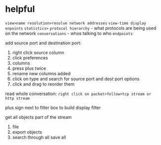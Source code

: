 
helpful
=
`view>name resolution>resolve network addresses`
`view-time display`
`enpoints`
`statistics>`
	`protocol hierarchy` - what protocols are being used on the network
	`conversations` - whos talking to who 
	`endpoints` 

add source port and destination port:
1. right click source column
2. click preferences
3. columns
4. press plus twice
5. rename new columns added
6. click on type and search for source port and dest port options
7. click and drag to reorder them

read whole conversation:
`right click on packet>follow>tcp stream or http stream`

plus sign next to filter box to build display filter

get all objects part of the stream
1. file
2. export objects
3. search through all save all
